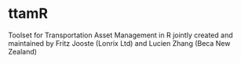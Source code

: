 # ttamR
Toolset for Transportation Asset Management in R
jointly created and maintained by Fritz Jooste (Lonrix Ltd) and Lucien Zhang (Beca New Zealand)
